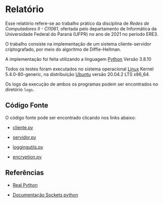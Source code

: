 # Relatório
Esse relatório refere-se ao trabalho prático da disciplina de *Redes de Computadores II - CI1061*, ofertada pelo departamento de Informática da Universidade Federal do Paraná (UFPR) no ano de 2021 no período ERE3.

O trabalho consiste na implementação de um sistema cliente-servidor criptografado, por meio do algoritmo de Diffie-Hellman.

A implementação foi feita utilizando a linguagem [Python](https://www.python.org/) Versão 3.8.10


Todos os testes foram executados no sistema operacional [Linux](https://www.linux.org/) Kernel 5.4.0-80-generic, na distribuição [Ubuntu](https://ubuntu.com/) versão 20.04.2 LTS x86_64.

Os logs da execução de ambos os programas podem ser encontrados no diretório ```logs```.

## Código Fonte

O código fonte pode ser encontrado clicando nos links abaixo:

- [cliente.py](cliente.py.txt)

- [servidor.py](servidor.py.txt)

- [loggingutils.py](loggingutils.py.txt)

- [encryption.py](encryption.py.txt)

## Referências

- [Real Python](https://realpython.com/python-sockets/)

- [Documentação Sockets python](https://docs.python.org/3/library/socket.html)
